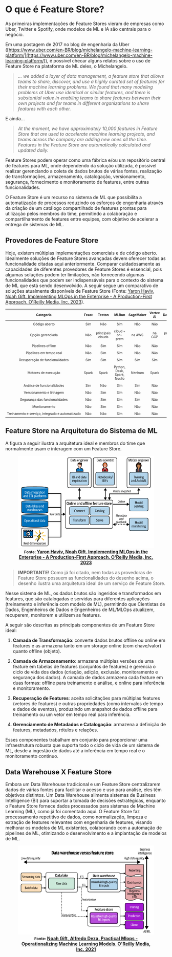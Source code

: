 # O que é Feature Store?

As primeiras implementações de Feature Stores vieram de empresas como Uber, Twitter e Spotify, onde modelos de ML e IA são centrais para o negócio. 

Em uma postagem de 2017 no blog de engenharia da Uber ([https://www.uber.com/en-BR/blog/michelangelo-machine-learning-platform/](https://www.uber.com/en-BR/blog/michelangelo-machine-learning-platform/)), é possível checar alguns relatos sobre o uso de Feature Store na plataforma de ML deles, o Michelangelo.

>  *... we added a layer of data management, a feature store that allows teams to share, discover, and use a highly curated set of features for their machine learning problems.  We found that many modeling problems at Uber use identical or similar features, and there is substantial value in enabling teams to share features between their own projects and for teams in different organizations to share features with each other.*

E ainda...

> *At the moment, we have approximately 10,000 features in Feature Store that are used to accelerate machine learning projects, and teams across the company are adding new ones all the time. Features in the Feature Store are automatically calculated and updated daily.*

Feature Stores podem operar como uma fábrica e/ou um repositório central de features para ML, onde dependendo da solução utilizada, é possível realizar gerenciando a coleta de dados brutos de várias fontes, realização de transformações, armazenamento, catalogação, versionamento, segurança, fornecimento e monitoramento de features, entre outras funcionalidades. 

O Feature Store é um recurso no sistema de ML que possibilita a automatização de processos reduzindo os esforços de engenharia através da criação de um catálogo compartilhado de features prontas para utilização pelos membros do time, permitindo a colaboração e compartilhamento de features entre equipes, com objetivo de acelerar a entrega de sistemas de ML. 

## Provedores de Feature Store

Hoje, existem múltiplas implementações comerciais e de código aberto. Idealmente soluções de Feature Stores avançadas devem oferecer todas as funcionalidade citadas aqui anteriormente. Comparar cuidadosamente as capacidades de diferentes provedores de Feature Stores é essencial, pois algumas soluções podem ter limitações, não fornecendo algumas funcionalidades que podem ser indispensáveis para o contexto do sistema de ML que está sendo desenvolvido. A seguir segue um comparativo de soluções atualmente disponíveis de Feature Store (Fonte: [Yaron Haviv, Noah Gift. Implementing MLOps in the Enterprise - A Production-First Approach. O'Reilly Media, Inc. 2023](https://www.oreilly.com/library/view/implementing-mlops-in/9781098136574/)).

<div align="center">
  <table style="font-size: 10px; text-align: center; width: 100%;">
    <thead>
      <tr>
        <th style="padding: 5px; width: 12%;">Categoria</th>
        <th style="padding: 5px; width: 12%;">Feast</th>
        <th style="padding: 5px; width: 12%;">Tecton</th>
        <th style="padding: 5px; width: 12%;">MLRun</th>
        <th style="padding: 5px; width: 12%;">SageMaker</th>
        <th style="padding: 5px; width: 12%;">Vertex AI</th>
        <th style="padding: 5px; width: 12%;">Databricks</th>
        <th style="padding: 5px; width: 12%;">HopsWorks</th>
      </tr>
    </thead>
    <tbody>
      <tr>
        <td style="padding: 5px; white-space: nowrap;">Código aberto</td>
        <td style="padding: 5px;">Sim</td>
        <td style="padding: 5px;">Não</td>
        <td style="padding: 5px;">Sim</td>
        <td style="padding: 5px;">Não</td>
        <td style="padding: 5px;">Não</td>
        <td style="padding: 5px;">Não</td>
        <td style="padding: 5px;">Sim</td>
      </tr>
      <tr>
        <td style="padding: 5px; white-space: nowrap;">Opção gerenciada</td>
        <td style="padding: 5px;">Não</td>
        <td style="padding: 5px;">principais clouds</td>
        <td style="padding: 5px;">cloud + on-prem</td>
        <td style="padding: 5px;">na AWS</td>
        <td style="padding: 5px;">na GCP</td>
        <td style="padding: 5px;">principais clouds</td>
        <td style="padding: 5px;">cloud + on-prem</td>
      </tr>
      <tr>
        <td style="padding: 5px; white-space: nowrap;">Pipelines offline</td>
        <td style="padding: 5px;">Não</td>
        <td style="padding: 5px;">Sim</td>
        <td style="padding: 5px;">Sim</td>
        <td style="padding: 5px;">Não</td>
        <td style="padding: 5px;">Não</td>
        <td style="padding: 5px;">Não</td>
        <td style="padding: 5px;">Sim</td>
      </tr>
      <tr>
        <td style="padding: 5px; white-space: nowrap;">Pipelines em tempo real</td>
        <td style="padding: 5px;">Não</td>
        <td style="padding: 5px;">Sim</td>
        <td style="padding: 5px;">Sim</td>
        <td style="padding: 5px;">Não</td>
        <td style="padding: 5px;">Não</td>
        <td style="padding: 5px;">Não</td>
        <td style="padding: 5px;">Não</td>
      </tr>
      <tr>
        <td style="padding: 5px; white-space: nowrap;">Recuperação de funcionalidades</td>
        <td style="padding: 5px;">Sim</td>
        <td style="padding: 5px;">Sim</td>
        <td style="padding: 5px;">Sim</td>
        <td style="padding: 5px;">Sim</td>
        <td style="padding: 5px;">Sim</td>
        <td style="padding: 5px;">Sim</td>
        <td style="padding: 5px;">Sim</td>
      </tr>
      <tr>
        <td style="padding: 5px; white-space: nowrap;">Motores de execução</td>
        <td style="padding: 5px;">Spark</td>
        <td style="padding: 5px;">Spark</td>
        <td style="padding: 5px;">Python, Dask, Spark, Nuclio</td>
        <td style="padding: 5px;">Nenhum</td>
        <td style="padding: 5px;">Spark</td>
        <td style="padding: 5px;">Spark</td>
        <td style="padding: 5px;">Spark, Flink</td>
      </tr>
      <tr>
        <td style="padding: 5px; white-space: nowrap;">Análise de funcionalidades</td>
        <td style="padding: 5px;">Sim</td>
        <td style="padding: 5px;">Não</td>
        <td style="padding: 5px;">Sim</td>
        <td style="padding: 5px;">Sim</td>
        <td style="padding: 5px;">Não</td>
        <td style="padding: 5px;">Não</td>
        <td style="padding: 5px;">Sim</td>
      </tr>
      <tr>
        <td style="padding: 5px; white-space: nowrap;">Versionamento e linhagem</td>
        <td style="padding: 5px;">Não</td>
        <td style="padding: 5px;">Sim</td>
        <td style="padding: 5px;">Sim</td>
        <td style="padding: 5px;">Não</td>
        <td style="padding: 5px;">Não</td>
        <td style="padding: 5px;">Não</td>
        <td style="padding: 5px;">Sim</td>
      </tr>
      <tr>
        <td style="padding: 5px; white-space: nowrap;">Segurança das funcionalidades</td>
        <td style="padding: 5px;">Não</td>
        <td style="padding: 5px;">Sim</td>
        <td style="padding: 5px;">Sim</td>
        <td style="padding: 5px;">Sim</td>
        <td style="padding: 5px;">Não</td>
        <td style="padding: 5px;">Não</td>
        <td style="padding: 5px;">Não</td>
      </tr>
      <tr>
        <td style="padding: 5px; white-space: nowrap;">Monitoramento</td>
        <td style="padding: 5px;">Não</td>
        <td style="padding: 5px;">Sim</td>
        <td style="padding: 5px;">Sim</td>
        <td style="padding: 5px;">Não</td>
        <td style="padding: 5px;">Não</td>
        <td style="padding: 5px;">Não</td>
        <td style="padding: 5px;">Sim</td>
      </tr>
      <tr>
        <td style="padding: 5px; white-space: nowrap;">Treinamento e serviço, integrado e automatizado</td>
        <td style="padding: 5px;">Não</td>
        <td style="padding: 5px;">Não</td>
        <td style="padding: 5px;">Sim</td>
        <td style="padding: 5px;">Não</td>
        <td style="padding: 5px;">Não</td>
        <td style="padding: 5px;">Não</td>
        <td style="padding: 5px;">Sim</td>
      </tr>
    </tbody>
  </table>
</div>

## Feature Store na Arquitetura do Sistema de ML

A figura a seguir ilustra a arquitetura ideal e membros do time que normalmente usam e interagem com um Feature Store. 

<div align="center">
  <figure>
    <img src="fs_ml_system.png" alt="Feature Store no sistema de ML">
    <figcaption style="font-size: 12px; font-weight: bold;">
      Fonte: <a href="https://www.oreilly.com/library/view/implementing-mlops-in/9781098136574/" style="font-size: 14px; font-weight: bold;">Yaron Haviv, Noah Gift. Implementing MLOps in the Enterprise - A Production-First Approach. O'Reilly Media, Inc. 2023</a>
    </figcaption>
  </figure>
</div>

> **IMPORTANTE!** Como já foi citado, nem todas as provedoras de Feature Store possuem as funcionalidades do desenho acima, o desenho ilustra uma arquitetura ideal de um serviço de Feature Store. 

Nesse sistema de ML, os dados brutos são ingeridos e transformados em features, que são catalogadas e servidas para diferentes aplicações (treinamento e inferência com modelo de ML), permitindo que Cientistas de Dados, Engenheiros de Dados e Engenheiros de ML/MLOps atualizem, recuperem, monitorem e utilizem as features.

A seguir são descritas as principais componentes de um Feature Store ideal:

1. **Camada de Transformação**: converte dados brutos offline ou online em features e as armazena tanto em um storage online (com chave/valor) quanto offline (objeto).

2. **Camada de Armazenamento**: armazena múltiplas versões de uma feature em tabelas de features (conjuntos de features) e gerencia o ciclo de vida dos dados (criação, adição, exclusão, monitoramento e segurança dos dados). A camada de dados armazena cada feature em duas formas: offline para treinamento e análise, e online para inferência e monitoramento.

3. **Recuperação de Features**: aceita solicitações para múltiplas features (vetores de features) e outras propriedades (como intervalos de tempo e dados de eventos), produzindo um snapshot de dados offline para treinamento ou um vetor em tempo real para inferência.

4. **Gerenciamento de Metadados e Catalogação**: armazena a definição de features, metadados, rótulos e relações.

Esses componentes trabalham em conjunto para proporcionar uma infraestrutura robusta que suporta todo o ciclo de vida de um sistema de ML, desde a ingestão de dados até a inferência em tempo real e o monitoramento contínuo.

## Data Warehouse X Feature Store

Embora um Data Warehouse tradicional e um Feature Store centralizarem dados de várias fontes para facilitar o acesso e uso para análise, eles têm objetivos distintos. Um Data Warehouse alimenta sistemas de Business Intelligence (BI) para suportar a tomada de decisões estratégicas, enquanto o Feature Store fornece dados processados para sistemas de Machine Learning (ML), como já foi comentado aqui. O Feature Store faz processamento repetitivo de dados, como normalização, limpeza e extração de features relevantes com engenharia de features, visando melhorar os modelos de ML existentes, colaborando com a automação de pipelines de ML, otimizando o desenvolvimento e a implantação de modelos de ML.

<div align="center">
  <figure>
    <img src="dw_versus_fs.png" alt="Data Warehouse X Feature Store">
    <figcaption style="font-size: 12px; font-weight: bold;">
      Fonte: <a href="https://paiml.com/docs/home/books/practical-mlops/" style="font-size: 14px; font-weight: bold;">Noah Gift, Alfredo Deza. Practical Mlops - Operationalizing Machine Learning Models. O'Reilly Media, Inc. 2021</a>
    </figcaption>
  </figure>
</div>
